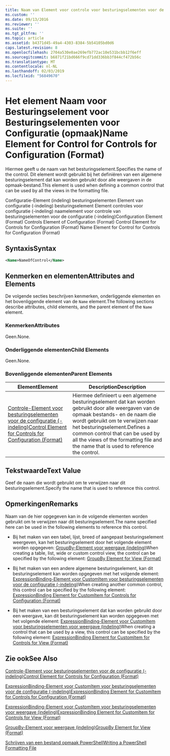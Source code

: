 ```yaml
---
title: Naam van Element voor controle voor besturingselementen voor de configuratie (-indeling) | Microsoft Docs
ms.custom: ''
ms.date: 09/13/2016
ms.reviewer: ''
ms.suite: ''
ms.tgt_pltfrm: ''
ms.topic: article
ms.assetid: b4371d45-49a4-4303-8384-5b54105bd0d6
caps.latest.revision: 8
ms.openlocfilehash: 2704a530e0ae269efb772ac10e531bcbb12f6eff
ms.sourcegitcommit: b6871f21bd666f9cd71dd336bb3f844cf472b56c
ms.translationtype: MT
ms.contentlocale: nl-NL
ms.lasthandoff: 02/03/2019
ms.locfileid: "56849670"
---
```

# <a name="name-element-for-control-for-controls-for-configuration-format"></a><span data-ttu-id="d96b5-102">Het element Naam voor Besturingselement voor Besturingselementen voor Configuratie (opmaak)</span><span class="sxs-lookup"><span data-stu-id="d96b5-102">Name Element for Control for Controls for Configuration (Format)</span></span>

<span data-ttu-id="d96b5-103">Hiermee geeft u de naam van het besturingselement.</span><span class="sxs-lookup"><span data-stu-id="d96b5-103">Specifies the name of the control.</span></span> <span data-ttu-id="d96b5-104">Dit element wordt gebruikt bij het definiëren van een algemene besturingselement dat kan worden gebruikt door alle weergaven in de opmaak-bestand.</span><span class="sxs-lookup"><span data-stu-id="d96b5-104">This element is used when defining a common control that can be used by all the views in the formatting file.</span></span>

<span data-ttu-id="d96b5-105">Configuratie-Element (indeling) besturingselementen Element van configuratie (-indeling) besturingselement Element controles voor configuratie (-indeling) naamelement voor controle van besturingselementen voor de configuratie (-indeling)</span><span class="sxs-lookup"><span data-stu-id="d96b5-105">Configuration Element (Format) Controls Element of Configuration (Format) Control Element for Controls for Configuration (Format) Name Element for Control for Controls for Configuration (Format)</span></span>

## <a name="syntax"></a><span data-ttu-id="d96b5-106">Syntaxis</span><span class="sxs-lookup"><span data-stu-id="d96b5-106">Syntax</span></span>

```xml
<Name>NameOfControl</Name>

```

## <a name="attributes-and-elements"></a><span data-ttu-id="d96b5-107">Kenmerken en elementen</span><span class="sxs-lookup"><span data-stu-id="d96b5-107">Attributes and Elements</span></span>

<span data-ttu-id="d96b5-108">De volgende secties beschrijven kenmerken, onderliggende elementen en het bovenliggende element van de `Name` element.</span><span class="sxs-lookup"><span data-stu-id="d96b5-108">The following sections describe attributes, child elements, and the parent element of the `Name` element.</span></span>

### <a name="attributes"></a><span data-ttu-id="d96b5-109">Kenmerken</span><span class="sxs-lookup"><span data-stu-id="d96b5-109">Attributes</span></span>

<span data-ttu-id="d96b5-110">Geen.</span><span class="sxs-lookup"><span data-stu-id="d96b5-110">None.</span></span>

### <a name="child-elements"></a><span data-ttu-id="d96b5-111">Onderliggende elementen</span><span class="sxs-lookup"><span data-stu-id="d96b5-111">Child Elements</span></span>

<span data-ttu-id="d96b5-112">Geen.</span><span class="sxs-lookup"><span data-stu-id="d96b5-112">None.</span></span>

### <a name="parent-elements"></a><span data-ttu-id="d96b5-113">Bovenliggende elementen</span><span class="sxs-lookup"><span data-stu-id="d96b5-113">Parent Elements</span></span>

|<span data-ttu-id="d96b5-114">Element</span><span class="sxs-lookup"><span data-stu-id="d96b5-114">Element</span></span>|<span data-ttu-id="d96b5-115">Description</span><span class="sxs-lookup"><span data-stu-id="d96b5-115">Description</span></span>|
|-------------|-----------------|
|[<span data-ttu-id="d96b5-116">Controle-Element voor besturingselementen voor de configuratie (-indeling)</span><span class="sxs-lookup"><span data-stu-id="d96b5-116">Control Element for Controls for Configuration (Format)</span></span>](./control-element-for-controls-for-configuration-format.md)|<span data-ttu-id="d96b5-117">Hiermee definieert u een algemene besturingselement dat kan worden gebruikt door alle weergaven van de opmaak bestands- en de naam die wordt gebruikt om te verwijzen naar het besturingselement.</span><span class="sxs-lookup"><span data-stu-id="d96b5-117">Defines a common control that can be used by all the views of the formatting file and the name that is used to reference the control.</span></span>|

## <a name="text-value"></a><span data-ttu-id="d96b5-118">Tekstwaarde</span><span class="sxs-lookup"><span data-stu-id="d96b5-118">Text Value</span></span>

<span data-ttu-id="d96b5-119">Geef de naam die wordt gebruikt om te verwijzen naar dit besturingselement.</span><span class="sxs-lookup"><span data-stu-id="d96b5-119">Specify the name that is used to reference this control.</span></span>

## <a name="remarks"></a><span data-ttu-id="d96b5-120">Opmerkingen</span><span class="sxs-lookup"><span data-stu-id="d96b5-120">Remarks</span></span>

<span data-ttu-id="d96b5-121">Naam van de hier opgegeven kan in de volgende elementen worden gebruikt om te verwijzen naar dit besturingselement.</span><span class="sxs-lookup"><span data-stu-id="d96b5-121">The name specified here can be used in the following elements to reference this control.</span></span>

- <span data-ttu-id="d96b5-122">Bij het maken van een tabel, lijst, breed of aangepast besturingselement weergeven, kan het besturingselement door het volgende element worden opgegeven: [GroupBy-Element voor weergave (indeling)](./groupby-element-for-view-format.md)</span><span class="sxs-lookup"><span data-stu-id="d96b5-122">When creating a table, list, wide or custom control view, the control can be specified by the following element: [GroupBy Element for View (Format)](./groupby-element-for-view-format.md)</span></span>

- <span data-ttu-id="d96b5-123">Bij het maken van een andere algemene besturingselement, kan dit besturingselement kan worden opgegeven met het volgende element: [ExpressionBinding-Element voor CustomItem voor besturingselementen voor de configuratie (-indeling)](./expressionbinding-element-for-customitem-for-controls-for-configuration-format.md)</span><span class="sxs-lookup"><span data-stu-id="d96b5-123">When creating another common control, this control can be specified by the following element: [ExpressionBinding Element for CustomItem for Controls for Configuration (Format)](./expressionbinding-element-for-customitem-for-controls-for-configuration-format.md)</span></span>

- <span data-ttu-id="d96b5-124">Bij het maken van een besturingselement dat kan worden gebruikt door een weergave, kan dit besturingselement kan worden opgegeven met het volgende element: [ExpressionBinding-Element voor CustomItem voor besturingselementen voor weergave (indeling)](./expressionbinding-element-for-customitem-for-controls-for-view-format.md)</span><span class="sxs-lookup"><span data-stu-id="d96b5-124">When creating a control that can be used by a view, this control can be specified by the following element: [ExpressionBinding Element for CustomItem for Controls for View (Format)](./expressionbinding-element-for-customitem-for-controls-for-view-format.md)</span></span>

## <a name="see-also"></a><span data-ttu-id="d96b5-125">Zie ook</span><span class="sxs-lookup"><span data-stu-id="d96b5-125">See Also</span></span>

[<span data-ttu-id="d96b5-126">Controle-Element voor besturingselementen voor de configuratie (-indeling)</span><span class="sxs-lookup"><span data-stu-id="d96b5-126">Control Element for Controls for Configuration (Format)</span></span>](./control-element-for-controls-for-configuration-format.md)

[<span data-ttu-id="d96b5-127">ExpressionBinding-Element voor CustomItem voor besturingselementen voor de configuratie (-indeling)</span><span class="sxs-lookup"><span data-stu-id="d96b5-127">ExpressionBinding Element for CustomItem for Controls for Configuration (Format)</span></span>](./expressionbinding-element-for-customitem-for-controls-for-configuration-format.md)

[<span data-ttu-id="d96b5-128">ExpressionBinding-Element voor CustomItem voor besturingselementen voor weergave (indeling)</span><span class="sxs-lookup"><span data-stu-id="d96b5-128">ExpressionBinding Element for CustomItem for Controls for View (Format)</span></span>](./expressionbinding-element-for-customitem-for-controls-for-view-format.md)

[<span data-ttu-id="d96b5-129">GroupBy-Element voor weergave (indeling)</span><span class="sxs-lookup"><span data-stu-id="d96b5-129">GroupBy Element for View (Format)</span></span>](./groupby-element-for-view-format.md)

[<span data-ttu-id="d96b5-130">Schrijven van een bestand opmaak PowerShell</span><span class="sxs-lookup"><span data-stu-id="d96b5-130">Writing a PowerShell Formatting File</span></span>](./writing-a-powershell-formatting-file.md)
